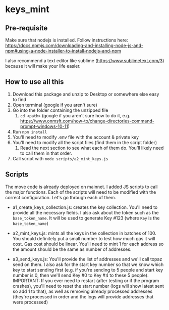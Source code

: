 # keys_mint
## Pre-requisite
Make sure that nodejs is installed. Follow instructions here: https://docs.npmjs.com/downloading-and-installing-node-js-and-npm#using-a-node-installer-to-install-nodejs-and-npm

I also recommend a text editor like sublime (https://www.sublimetext.com/3) because it will make your life easier. 

## How to use all this
1. Download this package and unzip to Desktop or somewhere else easy to find
2. Open terminal (google if you aren't sure)
3. Go into the folder containing the unzipped file
   1. `cd <path>` (google if you aren't sure how to do it, e.g. https://www.onmsft.com/how-to/change-directories-command-prompt-windows-10-11)
4. Run `npm install`
5. You'll need to modify .env file with the account & private key
6. You'll need to modify all the script files (find them in the script folder)
   1. Read the next section to see what each of them do. You'll likely need to call them in that order. 
7. Call script with `node scripts/a2_mint_keys.js`

## Scripts
The move code is already deployed on mainnet. I added JS scripts to call the major functions. Each of the scripts will need to be modified with the correct configuration. Let's go through each of them. 

* a1_create_keys_collection.js: creates the key collection. You'll need to provide all the necessary fields. I also ask about the token such as the `base_token_name`. It will be used to generate Key #123 (where `Key` is the `base_token_name`)

* a2_mint_keys.js: mints all the keys in the collection in batches of 100. You should definitely put a small number to test how much gas it will cost. Gas cost should be linear. You'll need to mint 1 for each address so the amount should be the same as number of addresses. 

* a3_send_keys.js: You'll provide the list of addresses and we'll call topaz send on them. I also ask for the start key number so that we know which key to start sending first (e.g. if you're sending to 5 people and start key number is 0, then we'll send Key #0 to Key #4 to these 5 people). IMPORTANT: If you ever need to restart (after testing or if the program crashes), you'll need to reset the start number (logs will show latest sent so add 1 to that), as well as removing already processed addresses (they're processed in order and the logs will provide addresses that were processed)

